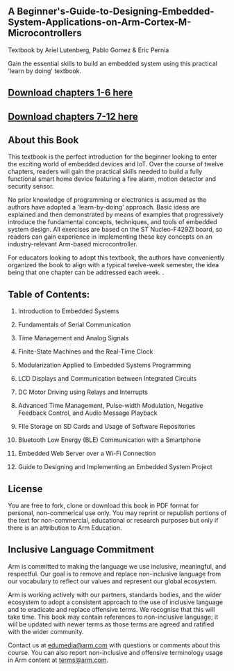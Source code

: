 ## A Beginner's-Guide-to-Designing-Embedded-System-Applications-on-Arm-Cortex-M-Microcontrollers

Textbook by Ariel Lutenberg, Pablo Gomez & Eric Pernia

Gain the essential skills to build an embedded system using this practical 'learn by doing' textbook.

## [Download chapters 1-6 here](https://github.com/arm-university/A-Guide-to-Designing-Embedded-System-Applications-on-Arm-Cortex-M-Microcontrollers/blob/main/ch1-6_Beg.%20Guide%20to%20Designing%20Embedded%20System%20Applications%20on%20Arm%20Cortex-M%20Microcontrollers.pdf)

## [Download chapters 7-12 here](https://github.com/arm-university/A-Guide-to-Designing-Embedded-System-Applications-on-Arm-Cortex-M-Microcontrollers/blob/main/ch7-12_Beg.%20Guide%20to%20Designing%20Embedded%20System%20Applications%20on%20Arm%20Cortex-M%20Microcontrollers.pdf)

## About this Book
This textbook is the perfect introduction for the beginner looking to enter the exciting world of embedded devices and IoT. Over the course of twelve chapters, readers will gain the practical skills needed to build a fully functional smart home device featuring a fire alarm, motion detector and security sensor.

No prior knowledge of programming or electronics is assumed as the authors have adopted a 'learn-by-doing' approach. Basic ideas are explained and then demonstrated by means of examples that progressively introduce the fundamental concepts, techniques, and tools of embedded system design. All exercises are based on the ST Nucleo-F429ZI board, so readers can gain experience in implementing these key concepts on an industry-relevant Arm-based microcontroller.

For educators looking to adopt this textbook, the authors have conveniently organized the book to align with a typical twelve-week semester, the idea being that one chapter can be addressed each week. .

## Table of Contents:
1.	Introduction to Embedded Systems

2.	Fundamentals of Serial Communication

3.	Time Management and Analog Signals

4.	Finite-State Machines and the Real-Time Clock

5.	Modularization Applied to Embedded Systems Programming

6.	LCD Displays and Communication between Integrated Circuits

7.	DC Motor Driving using Relays and Interrupts

8.	Advanced Time Management, Pulse-width Modulation, Negative Feedback Control, and Audio Message Playback

9.	FIle Storage on SD Cards and Usage of Software Repositories

10. Bluetooth Low Energy (BLE) Communication with a Smartphone

11. Embedded Web Server over a Wi-Fi Connection

12. Guide to Designing and Implementing an Embedded System Project

## License
You are free to fork, clone or download this book in PDF format for personal, non-commerical use only. 
You may reprint or republish portions of the text for non-commercial, educational or research purposes but only if there is an attribution to Arm Education.

## Inclusive Language Commitment
Arm is committed to making the language we use inclusive, meaningful, and respectful. Our goal is to remove and replace non-inclusive language from our vocabulary to reflect our values and represent our global ecosystem.

Arm is working actively with our partners, standards bodies, and the wider ecosystem to adopt a consistent approach to the use of inclusive language and to eradicate and replace offensive terms. We recognise that this will take time. This book may contain references to non-inclusive language; it will be updated with newer terms as those terms are agreed and ratified with the wider community.

Contact us at edumedia@arm.com with questions or comments about this course. You can also report non-inclusive and offensive terminology usage in Arm content at terms@arm.com.
